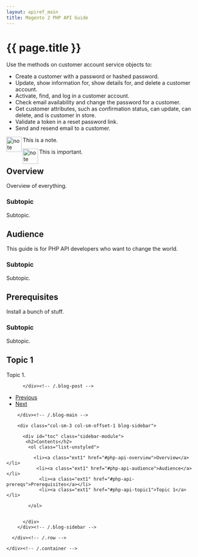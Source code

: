 ```yaml
---
layout: apiref_main
title: Magento 2 PHP API Guide
---
```


<div class="container">
      <div class="blog-header">
        <h1 id="php-api-guide">{{ page.title }}</h1>
      </div>
      <div class="row"> 
 <div class="col-sm-8 blog-main">
<p>Use the methods on customer account service objects to:</p>
<ul>
    <li>Create a customer with a password or hashed password.</li>
    <li>Update, show information for, show details for, and delete a customer account.</li>
    <li>Activate, find, and log in a customer account.</li>
    <li>Check email availability and change the password for a customer.</li>
    <li>Get customer attributes, such as confirmation status, can update, can delete, and is customer in store.</li>
    <li>Validate a token in a reset password link.</li>
    <li>Send and resend email to a customer.</li></ul>
    
   
 <div class="bs-callout bs-callout-info" id="info">
  <img src="{{ site.baseurl }}common/images/icon_note.png" alt="note" align="left" width="40" />
<span class="glyphicon-class">
  <p>This is a note. </p></span>
  </div>
  
  <div class="bs-callout bs-callout-warning" id="warning">
    <img src="{{ site.baseurl }}common/images/icon_important.png" alt="note" align="left" width="40" />
	<span class="glyphicon-class">
    <p>This is important. </p></span>
  </div>
<div class="blog-post">

<h2 id="php-api-overview">Overview</h2>
<p>Overview of everything.</p>
<h3>Subtopic</h3>
<p>Subtopic.</p>
</div>
<div class="blog-post">
<h2 id="php-api-audience">Audience</h2>

<p>This guide is for PHP API developers who want to change the world.</p>
<h3>Subtopic</h3>
<p>Subtopic.</p>
</div>
<div class="blog-post">
<h2 id="php-api-prereqs">Prerequisites</h2>

<p>Install a bunch of stuff.</p>
<h3>Subtopic</h3>
<p>Subtopic.</p>
</div>
<div class="blog-post">
<h2 id="php-api-topic1">Topic 1</h2>
<p>Topic 1.</p>
   
          </div><!-- /.blog-post -->

 <ul class="pager">
            <li><a class="ext1" href="#">Previous</a></li>
            <li><a class="ext1" href="#">Next</a></li>
          </ul>

        </div><!-- /.blog-main -->

        <div class="col-sm-3 col-sm-offset-1 blog-sidebar">
         
          <div id="toc" class="sidebar-module">
           <h2>Contents</h2>
            <ol class="list-unstyled">

              <li><a class="ext1" href="#php-api-overview">Overview</a></li> 
               <li><a class="ext1" href="#php-api-audience">Audience</a></li>
                <li><a class="ext1" href="#php-api-prereqs">Prerequisites</a></li>   
                <li><a class="ext1" href="#php-api-topic1">Topic 1</a></li>
               
            </ol>

 
          </div>
        </div><!-- /.blog-sidebar -->

      </div><!-- /.row -->

    </div><!-- /.container -->



